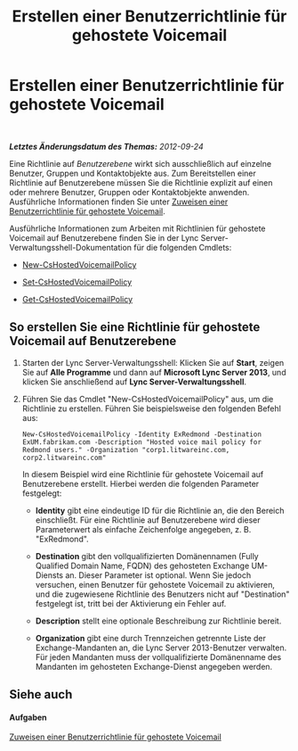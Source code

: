 ﻿---
title: Erstellen einer Benutzerrichtlinie für gehostete Voicemail
TOCTitle: Erstellen einer Benutzerrichtlinie für gehostete Voicemail
ms:assetid: 39018a7c-e0c3-46a2-be4e-05604ec67a50
ms:mtpsurl: https://technet.microsoft.com/de-de/library/Gg425867(v=OCS.15)
ms:contentKeyID: 49293703
ms.date: 05/19/2016
mtps_version: v=OCS.15
ms.translationtype: HT
---

# Erstellen einer Benutzerrichtlinie für gehostete Voicemail

 

_**Letztes Änderungsdatum des Themas:** 2012-09-24_

Eine Richtlinie auf *Benutzerebene* wirkt sich ausschließlich auf einzelne Benutzer, Gruppen und Kontaktobjekte aus. Zum Bereitstellen einer Richtlinie auf Benutzerebene müssen Sie die Richtlinie explizit auf einen oder mehrere Benutzer, Gruppen oder Kontaktobjekte anwenden. Ausführliche Informationen finden Sie unter [Zuweisen einer Benutzerrichtlinie für gehostete Voicemail](lync-server-2013-assign-a-per-user-hosted-voice-mail-policy.md).

Ausführliche Informationen zum Arbeiten mit Richtlinien für gehostete Voicemail auf Benutzerebene finden Sie in der Lync Server-Verwaltungsshell-Dokumentation für die folgenden Cmdlets:

  - [New-CsHostedVoicemailPolicy](new-cshostedvoicemailpolicy.md)

  - [Set-CsHostedVoicemailPolicy](set-cshostedvoicemailpolicy.md)

  - [Get-CsHostedVoicemailPolicy](get-cshostedvoicemailpolicy.md)

## So erstellen Sie eine Richtlinie für gehostete Voicemail auf Benutzerebene

1.  Starten der Lync Server-Verwaltungsshell: Klicken Sie auf **Start**, zeigen Sie auf **Alle Programme** und dann auf **Microsoft Lync Server 2013**, und klicken Sie anschließend auf **Lync Server-Verwaltungsshell**.

2.  Führen Sie das Cmdlet "New-CsHostedVoicemailPolicy" aus, um die Richtlinie zu erstellen. Führen Sie beispielsweise den folgenden Befehl aus:
    
        New-CsHostedVoicemailPolicy -Identity ExRedmond -Destination ExUM.fabrikam.com -Description "Hosted voice mail policy for Redmond users." -Organization "corp1.litwareinc.com, corp2.litwareinc.com"
    
    In diesem Beispiel wird eine Richtlinie für gehostete Voicemail auf Benutzerebene erstellt. Hierbei werden die folgenden Parameter festgelegt:
    
      - **Identity** gibt eine eindeutige ID für die Richtlinie an, die den Bereich einschließt. Für eine Richtlinie auf Benutzerebene wird dieser Parameterwert als einfache Zeichenfolge angegeben, z. B. "ExRedmond".
    
      - **Destination** gibt den vollqualifizierten Domänennamen (Fully Qualified Domain Name, FQDN) des gehosteten Exchange UM-Diensts an. Dieser Parameter ist optional. Wenn Sie jedoch versuchen, einen Benutzer für gehostete Voicemail zu aktivieren, und die zugewiesene Richtlinie des Benutzers nicht auf "Destination" festgelegt ist, tritt bei der Aktivierung ein Fehler auf.
    
      - **Description** stellt eine optionale Beschreibung zur Richtlinie bereit.
    
      - **Organization** gibt eine durch Trennzeichen getrennte Liste der Exchange-Mandanten an, die Lync Server 2013-Benutzer verwalten. Für jeden Mandanten muss der vollqualifizierte Domänenname des Mandanten im gehosteten Exchange-Dienst angegeben werden.

## Siehe auch

#### Aufgaben

[Zuweisen einer Benutzerrichtlinie für gehostete Voicemail](lync-server-2013-assign-a-per-user-hosted-voice-mail-policy.md)

